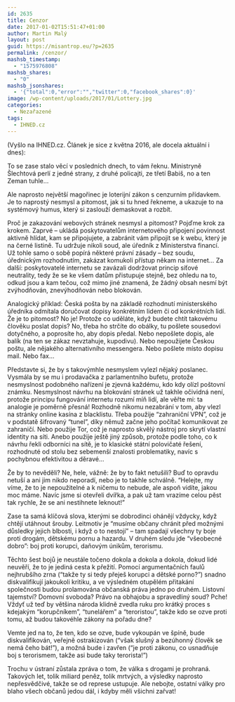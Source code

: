 ```yaml
---
id: 2635
title: Cenzor
date: 2017-01-02T15:51:47+01:00
author: Martin Malý
layout: post
guid: https://misantrop.eu/?p=2635
permalink: /cenzor/
mashsb_timestamp:
  - "1575976808"
mashsb_shares:
  - "0"
mashsb_jsonshares:
  - '{"total":0,"error":"","twitter":0,"facebook_shares":0}'
image: /wp-content/uploads/2017/01/Lottery.jpg
categories:
  - Nezařazené
tags:
  - IHNED.cz
---
```

(Vyšlo na IHNED.cz. Článek je sice z května 2016, ale docela aktuální i dnes):

<span style="font-weight: 400;">To se zase stalo věcí v posledních dnech, to vám řeknu. Ministryně Šlechtová perlí z jedné strany, z druhé policajti, ze třetí Babiš, no a ten Zeman tuhle…</span>

<span style="font-weight: 400;">Ale naprosto největší magořinec je loterijní zákon s cenzurním přídavkem. Je to naprostý nesmysl a pitomost, jak si tu hned řekneme, a ukazuje to na systémový humus, který si zaslouží demaskovat a rozbít.</span>

<span style="font-weight: 400;">Proč je zakazování webových stránek nesmysl a pitomost? Pojďme krok za krokem. Zaprvé &#8211; ukládá poskytovatelům internetového připojení povinnost aktivně hlídat, kam se připojujete, a zabránit vám připojit se k webu, který je na černé listině. Tu udržuje nikoli soud, ale úředník z Ministerstva financí. Už tohle samo o sobě popírá některé právní zásady &#8211; bez soudu, úřednickým rozhodnutím, zakázat komukoli přístup někam na internet… Za další: poskytovatelé internetu se zavázali dodržovat princip síťové neutrality, tedy že se ke všem datům přistupuje stejně, bez ohledu na to, odkud jsou a kam tečou, což mimo jiné znamená, že žádný obsah nesmí být zvýhodňován, znevýhodňován nebo blokován.</span>

<span style="font-weight: 400;">Analogický příklad: Česká pošta by na základě rozhodnutí ministerského úředníka odmítala doručovat dopisy konkrétním lidem či od konkrétních lidí. Že je to pitomost? No je! Protože co uděláte, když budete chtít takovému člověku poslat dopis? No, třeba ho strčíte do obálky, tu pošlete sousedovi dotyčného, a poprosíte ho, aby dopis předal. Nebo nepošlete dopis, ale balík (na ten se zákaz nevztahuje, kupodivu). Nebo nepoužijete Českou poštu, ale nějakého alternativního messengera. Nebo pošlete místo dopisu mail. Nebo fax… </span>

<span style="font-weight: 400;">Představte si, že by s takovýmhle nesmyslem vylezl nějaký poslanec. Vysmála by se mu i prodavačka z parlamentního bufetu, protože nesmyslnost podobného nařízení je zjevná každému, kdo kdy olízl poštovní známku. Nesmyslnost návrhu na blokování stránek už takhle očividná není, protože principu fungování internetu rozumí míň lidí, ale věřte mi: ta analogie je poměrně přesná! Rozhodně nikomu nezabrání v tom, aby vlezl na stránky online kasína z blacklistu. Třeba použije “zahraniční VPN”, což je v podstatě šifrovaný “tunel”, díky němuž začne jeho počítač komunikovat ze zahraničí. Nebo použije Tor, což je naprosto skvělý nástroj pro skrytí vlastní identity na síti. Anebo použije ještě jiný způsob, protože podle toho, co k návrhu řekli odborníci na sítě, je to klasické státní polovičaté řešení, rozhodnuté od stolu bez sebemenší znalosti problematiky, navíc s pochybnou efektivitou a děravé…</span>

<span style="font-weight: 400;">Že by to nevěděli? Ne, hele, vážně: že by to fakt netušili? Buď to opravdu netuší a ani jim nikdo neporadí, nebo je to takhle schválně. “Helejte, my víme, že to je nepoužitelné a k ničemu to nebude, ale aspoň vidíte, jakou moc máme. Navíc jsme si otevřeli dvířka, a pak už tam vrazíme celou pěst tak rychle, že se ani nestihnete leknout!”</span>

<span style="font-weight: 400;">Zase ta samá klíčová slova, kterými se dobrodinci ohánějí vždycky, když chtějí utáhnout šrouby. Leitmotiv je “musíme občany chránit před možnými důsledky jejich blbosti, i když o to nestojí” &#8211; tam spadají všechny ty boje proti drogám, dětskému pornu a hazardu. V druhém sledu jde “všeobecné dobro”: boj proti korupci, daňovým únikům, terorismu.</span>

<span style="font-weight: 400;">Těchto šest bojů je neustále točeno dokola a dokola a dokola, dokud lidé neuvěří, že to je jediná cesta k přežití. Pomocí argumentačních faulů nejhrubšího zrna (“takže ty si tedy přeješ korupci a dětské porno?”) snadno diskvalifikují jakoukoli kritiku, a ve výsledném otupělém přitakání společnosti budou prolamována občanská práva jedno po druhém. Listovní tajemství? Domovní svoboda? Právo na obhajobu a spravedliný soud? Pche! Vždyť už teď by většina národa klidně zvedla ruku pro krátký proces s kdejakým “korupčníkem”, “tunelářem” a “teroristou”, takže kdo se ozve proti tomu, až budou takovéhle zákony na pořadu dne?</span>

<span style="font-weight: 400;">Vemte jed na to, že ten, kdo se ozve, bude vykoupán ve špíně, bude diskvalifikován, veřejně ostrakizován (“však slušný a bezúhonný člověk se nemá čeho bát!”), a možná bude i zavřen (“je proti zákonu, co usnadňuje boj s terorismem, takže asi bude taky terorista!”)</span>

<span style="font-weight: 400;">Trochu v ústraní zůstala zpráva o tom, že válka s drogami je prohraná. Takových let, tolik miliard peněz, tolik mrtvých, a výsledky naprosto nepřesvědčivé, takže se od represe ustupuje. Ale nebojte, ostatní války pro blaho všech občanů jedou dál, i kdyby měli všichni zařvat!</span>